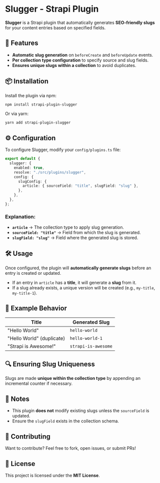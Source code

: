 # Slugger - Strapi Plugin  
**Slugger** is a Strapi plugin that automatically generates **SEO-friendly slugs** for your content entries based on specified fields.  

## 🚀 Features  
- **Automatic slug generation** on `beforeCreate` and `beforeUpdate` events.  
- **Per collection type configuration** to specify source and slug fields.  
- **Ensures unique slugs within a collection** to avoid duplicates.  

## 📦 Installation  

Install the plugin via npm:  

```sh
npm install strapi-plugin-slugger
```

Or via yarn:  

```sh
yarn add strapi-plugin-slugger
```

## ⚙️ Configuration  

To configure Slugger, modify your `config/plugins.ts` file:  

```ts
export default {
  slugger: {
    enabled: true,
    resolve: "./src/plugins/slugger",
    config: {
      slugConfig: {
        article: { sourceField: "title", slugField: "slug" },
      },
    },
  },
};
```

### Explanation:
- **`article`** → The collection type to apply slug generation.  
- **`sourceField: "title"`** → Field from which the slug is generated.  
- **`slugField: "slug"`** → Field where the generated slug is stored.  

## 🛠 Usage  

Once configured, the plugin will **automatically generate slugs** before an entry is created or updated.  

- If an entry in `article` has a **title**, it will generate a **slug** from it.  
- If a slug already exists, a unique version will be created (e.g., `my-title`, `my-title-1`).  

## 📌 Example Behavior  

| Title                      | Generated Slug         |
|----------------------------|------------------------|
| "Hello World"              | `hello-world`          |
| "Hello World" (duplicate)  | `hello-world-1`        |
| "Strapi is Awesome!"       | `strapi-is-awesome`    |

## 🔍 Ensuring Slug Uniqueness  

Slugs are made **unique within the collection type** by appending an incremental counter if necessary.

## 📝 Notes  
- This plugin **does not** modify existing slugs unless the `sourceField` is updated.  
- Ensure the `slugField` exists in the collection schema.  

## 🤝 Contributing  

Want to contribute? Feel free to fork, open issues, or submit PRs!  

## 📄 License  

This project is licensed under the **MIT License**.
